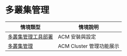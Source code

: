 # 多叢集管理

| 情境類型 | 情境說明 |
|---|---|
| [多叢集管理工具部署](https://github.com/CCChou/OpenShift-PoC-Scenario/blob/main/05_ClusterManagement/00_setup/README.md) | ACM 安裝與設定 |
| [多叢集管理](https://github.com/CCChou/OpenShift-PoC-Scenario/blob/main/05_ClusterManagement/01_clustermanage/README.md) | ACM Cluster 管理功能展示 |